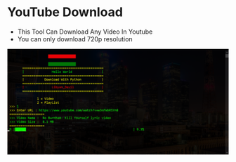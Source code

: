 # YouTube Download
* This Tool Can Download Any Video In Youtube
* You can only download 720p resolution

![](ScreenShot/screenshot.PNG)
